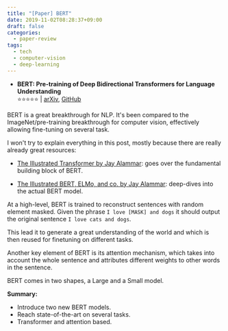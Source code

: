 ```yaml
---
title: "[Paper] BERT"
date: 2019-11-02T08:28:37+09:00
draft: false
categories:
  - paper-review
tags:
  - tech
  - computer-vision
  - deep-learning
---
```


- **BERT: Pre-training of Deep Bidirectional Transformers for Language Understanding**<br/>
⭐️️️️️️️⭐️️️️️️️️⭐️️️️️⭐️⭐️ | [arXiv](https://arxiv.org/abs/1810.04805), [GitHub](https://github.com/google-research/bert)

BERT is a great breakthrough for NLP. It's been compared to the ImageNet/pre-training breakthrough for computer vision, effectively allowing fine-tuning on several task.

I won't try to explain everything in this post, mostly because there are really already great resources:

- [The Illustrated Transformer by Jay Alammar](https://jalammar.github.io/illustrated-transformer/): goes over the fundamental building block of BERT.

- [The Illustrated BERT, ELMo, and co. by Jay Alammar](https://jalammar.github.io/illustrated-bert/): deep-dives into the actual BERT model.

At a high-level, BERT is trained to reconstruct sentences with random element masked. Given the phrase `I love [MASK] and dogs` it should output the original sentence `I love cats and dogs`.

This lead it to generate a great understanding of the world and which is then reused for finetuning on different tasks.

Another key element of BERT is its attention mechanism, which takes into account the whole sentence and attributes different weights to other words in the sentence.

BERT comes in two shapes, a Large and a Small model.

**Summary:**

- Introduce two new BERT models.
- Reach state-of-the-art on several tasks.
- Transformer and attention based.
